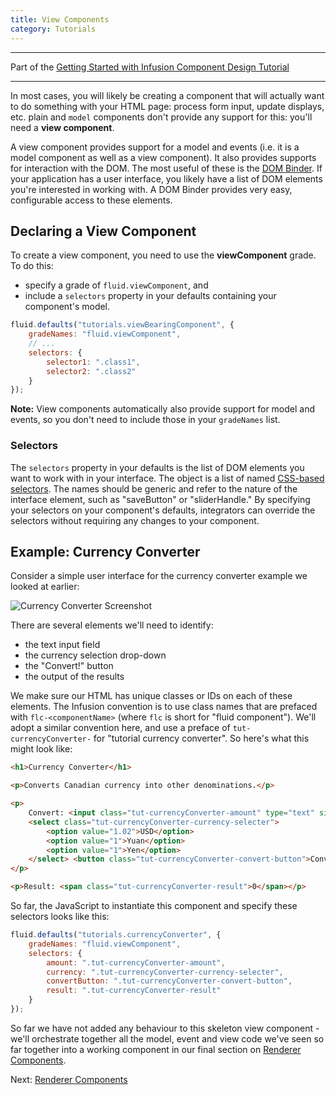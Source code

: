 ```yaml
---
title: View Components
category: Tutorials
---
```


---
Part of the [Getting Started with Infusion Component Design Tutorial](GettingStartedWithInfusion.md)

---

In most cases, you will likely be creating a component that will actually want to do something with your HTML page:
process form input, update displays, etc. plain and `model` components don't provide any support for this: you'll need a
**view component**.

A view component provides support for a model and events (i.e. it is a model component as well as a view component). It
also provides supports for interaction with the DOM. The most useful of these is the [DOM Binder](../DOMBinder.md). If
your application has a user interface, you likely have a list of DOM elements you're interested in working with. A DOM
Binder provides very easy, configurable access to these elements.

## Declaring a View Component

To create a view component, you need to use the **viewComponent** grade. To do this:

* specify a grade of `fluid.viewComponent`, and
* include a `selectors` property in your defaults containing your component's model.

```javascript
fluid.defaults("tutorials.viewBearingComponent", {
    gradeNames: "fluid.viewComponent",
    // ...
    selectors: {
        selector1: ".class1",
        selector2: ".class2"
    }
});
```

<div class="infusion-docs-note">
    <strong>Note:</strong> View components automatically also provide support for model and events, so you don't need to
    include those in your <code>gradeNames</code> list.
</div>

### Selectors

The `selectors` property in your defaults is the list of DOM elements you want to work with in your interface. The
object is a list of named [CSS-based selectors](https://api.jquery.com/category/selectors/). The names should be generic
and refer to the nature of the interface element, such as "saveButton" or "sliderHandle." By specifying your selectors
on your component's defaults, integrators can override the selectors without requiring any changes to your component.

## Example: Currency Converter

Consider a simple user interface for the currency converter example we looked at earlier:

![Currency Converter Screenshot](/images//curr-converter-screenshot.png)

There are several elements we'll need to identify:

* the text input field
* the currency selection drop-down
* the "Convert!" button
* the output of the results

We make sure our HTML has unique classes or IDs on each of these elements. The Infusion convention is to use class names
that are prefaced with `flc-<componentName>` (where `flc` is short for "fluid component"). We'll adopt a similar
convention here, and use a preface of `tut-currencyConverter-` for "tutorial currency converter". So here's what this
might look like:

```html
<h1>Currency Converter</h1>

<p>Converts Canadian currency into other denominations.</p>

<p>
    Convert: <input class="tut-currencyConverter-amount" type="text" size="10"/> CAD to
    <select class="tut-currencyConverter-currency-selecter">
        <option value="1.02">USD</option>
        <option value="1">Yuan</option>
        <option value="1">Yen</option>
    </select> <button class="tut-currencyConverter-convert-button">Convert!</button>
</p>

<p>Result: <span class="tut-currencyConverter-result">0</span></p>
```

So far, the JavaScript to instantiate this component and specify these selectors looks like this:

```javascript
fluid.defaults("tutorials.currencyConverter", {
    gradeNames: "fluid.viewComponent",
    selectors: {
        amount: ".tut-currencyConverter-amount",
        currency: ".tut-currencyConverter-currency-selecter",
        convertButton: ".tut-currencyConverter-convert-button",
        result: ".tut-currencyConverter-result"
    }
});
```

So far we have not added any behaviour to this skeleton view component - we'll orchestrate together all the model, event
and view code we've seen so far together into a working component in our final section on [Renderer
Components](RendererComponents.md).

Next: [Renderer Components](RendererComponents.md)
